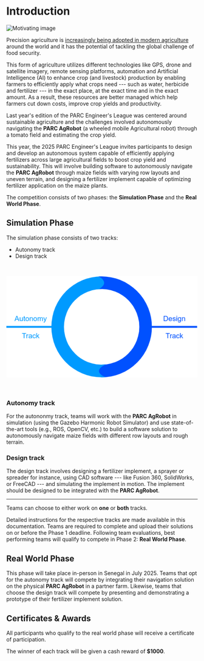 # Introduction

![Motivating image](./assets/overview.PNG)

Precision agriculture is [increasingly being adopted in modern agriculture](https://www.sciencedirect.com/science/article/abs/pii/S016816992300813X) around the world and it has the potential of tackling the global challenge of food security. 

This form of agriculture utilizes different technologies like GPS, drone and satellite imagery, remote sensing platforms, automation and Artificial Intelligence (AI) to enhance crop (and livestock) production by enabling farmers to efficiently apply what crops need --- such as water, herbicide and fertilizer --- in the exact place, at the exact time and in the exact amount. As a result, these resources are better managed which help farmers cut down costs, improve crop yields and productivity.

Last year's edition of the PARC Engineer's League was centered around sustainable agriculture and the challenges involved autonomously navigating the **PARC AgRobot** (a wheeled mobile Agricultural robot) through a tomato field and estimating the crop yield.

This year, the 2025 PARC Engineer's League invites participants to design and develop an autonomous system capable of efficiently applying fertilizers across large agricultural fields to boost crop yield and sustainability. This will involve building software to autonomously navigate the **PARC AgRobot** through maize fields with varying row layouts and uneven terrain, and designing a fertilizer implement capable of optimizing fertilizer application on the maize plants.

The competition consists of two phases: the **Simulation Phase** and the **Real World Phase**.

## Simulation Phase

The simulation phase consists of two tracks:

* Autonomy track
* Design track

<br> 

<p align="center">
    <img title='Challenge tracks' src=./assets/challenge_tracks.png>
</p>

<br>

### Autonomy track

For the autononmy track, teams will work with the **PARC AgRobot** in simulation (using the Gazebo Harmonic Robot Simulator) and use state-of-the-art tools (e.g., ROS, OpenCV, etc.) to build a software solution to autonomously navigate maize fields with different row layouts and rough terrain.

### Design track

The design track involves designing a fertilizer implement, a sprayer or spreader for instance, using CAD software --- like Fusion 360, SolidWorks, or FreeCAD --- and simulating the implement in motion. The implement should be designed to be integrated with the **PARC AgRobot**. 

---

Teams can choose to either work on **one** or **both** tracks.

Detailed instructions for the respective tracks are made available in this documentation. Teams are required to complete and upload their solutions on or before the Phase 1 deadline. Following team evaluations, best performing teams will qualify to compete in Phase 2: **Real World Phase**.

## Real World Phase

<!-- ![robot](images/bot.jpg) -->

This phase will take place in-person in Senegal in July 2025. Teams that opt for the autonomy track will compete by integrating their navigation solution on the physical **PARC AgRobot** in a
partner farm. Likewise, teams that choose the design track will compete by presenting and demonstrating a prototype of their fertilizer implement solution.

## Certificates & Awards

All participants who qualify to the real world phase will receive a certificate of participation.

The winner of each track will be given a cash reward of **$1000**.
